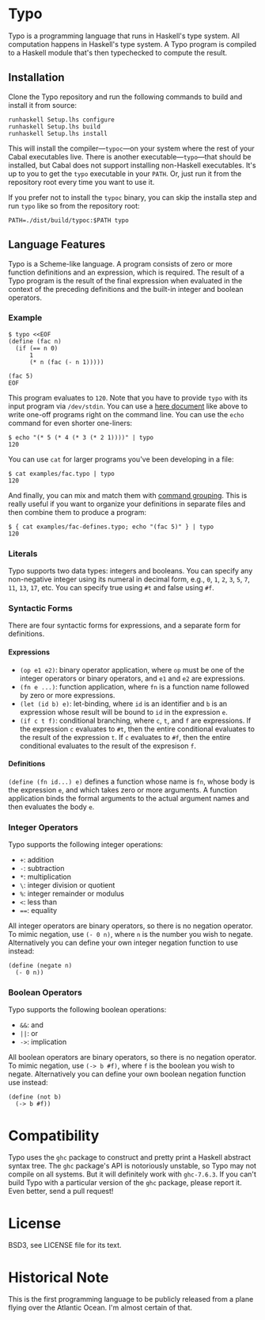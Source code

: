# Typo

Typo is a programming language that runs in Haskell's type system. All
computation happens in Haskell's type system. A Typo program is compiled to a
Haskell module that's then typechecked to compute the result. 

## Installation

Clone the Typo repository and run the following commands to build and install
it from source:

    runhaskell Setup.lhs configure
    runhaskell Setup.lhs build
    runhaskell Setup.lhs install

This will install the compiler&mdash;`typoc`&mdash;on your system where the
rest of your Cabal executables live. There is another
executable&mdash;`typo`&mdash;that should be installed, but Cabal does not
support installing non-Haskell executables. It's up to you to get the `typo`
executable in your `PATH`. Or, just run it from the repository root every
time you want to use it.

If you prefer not to install the `typoc` binary, you can skip the installa
step and run `typo` like so from the repository root:

    PATH=./dist/build/typoc:$PATH typo

## Language Features

Typo is a Scheme-like language. A program consists of zero or more function
definitions and an expression, which is required. The result of a Typo program
is the result of the final expression when evaluated in the context of the
preceding definitions and the built-in integer and boolean operators.

### Example

    $ typo <<EOF
    (define (fac n)
      (if (== n 0)
          1
          (* n (fac (- n 1)))))

    (fac 5)
    EOF

This program evaluates to `120`. Note that you have to provide `typo` with its
input program via `/dev/stdin`. You can use a [here document][here] like above
to write one-off programs right on the command line. You can use the `echo`
command for even shorter one-liners:

[here]: http://en.wikipedia.org/wiki/Here_document

    $ echo "(* 5 (* 4 (* 3 (* 2 1))))" | typo
    120

You can use `cat` for larger programs you've been developing in a file:

    $ cat examples/fac.typo | typo
    120

And finally, you can mix and match them with [command grouping][grp]. This is
really useful if you want to organize your definitions in separate files and
then combine them to produce a program:

    $ { cat examples/fac-defines.typo; echo "(fac 5)" } | typo
    120

[grp]: http://www.gnu.org/software/bash/manual/html_node/Command-Grouping.html

### Literals

Typo supports two data types: integers and booleans. You can specify any
non-negative integer using its numeral in decimal form, e.g., `0`, `1`, `2`,
`3`, `5`, `7`, `11`, `13`, `17`, etc. You can specify true using `#t` and false
using `#f`.

### Syntactic Forms

There are four syntactic forms for expressions, and a separate form for
definitions.

#### Expressions

  * `(op e1 e2)`: binary operator application, where `op` must be one of the
    integer operators or binary operators, and `e1` and `e2` are expressions.
  * `(fn e ...)`: function application, where `fn` is a function name followed
    by zero or more expressions.
  * `(let (id b) e)`: let-binding, where `id` is an identifier and `b` is an
    expression whose result will be bound to `id` in the expression `e`.
  * `(if c t f)`: conditional branching, where `c`, `t`, and `f` are
    expressions. If the expression `c` evaluates to `#t`, then the entire
    conditional evaluates to the result of the expression `t`. If `c` evaluates
    to `#f`, then the entire conditional evaluates to the result of the
    expresison `f`.

#### Definitions

`(define (fn id...) e)` defines a function whose name is `fn`, whose body is
the expression `e`, and which takes zero or more arguments. A function
application binds the formal arguments to the actual argument names and then
evaluates the body `e`.

### Integer Operators

Typo supports the following integer operations:

* `+`: addition
* `-`: subtraction
* `*`: multiplication
* `\`: integer division or quotient
* `%`: integer remainder or modulus
* `<`: less than
* `==`: equality

All integer operators are binary operators, so there is no negation operator.
To mimic negation, use `(- 0 n)`, where `n` is the number you wish to negate.
Alternatively you can define your own integer negation function to use instead:

    (define (negate n)
      (- 0 n))

### Boolean Operators

Typo supports the following boolean operations:

* `&&`: and
* `||`: or
* `->`: implication

All boolean operators are binary operators, so there is no negation operator.
To mimic negation, use `(-> b #f)`, where `f` is the boolean you wish to
negate. Alternatively you can define your own boolean negation function use
instead:

    (define (not b)
      (-> b #f))

# Compatibility

Typo uses the `ghc` package to construct and pretty print a Haskell abstract
syntax tree. The `ghc` package's API is notoriously unstable, so Typo may not
compile on all systems. But it will definitely work with `ghc-7.6.3`. If you
can't build Typo with a particular version of the `ghc` package, please report
it. Even better, send a pull request!

# License

BSD3, see LICENSE file for its text.

# Historical Note

This is the first programming language to be publicly released from a plane
flying over the Atlantic Ocean. I'm almost certain of that.
